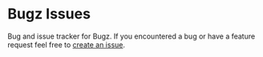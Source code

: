 # Bugz Issues

Bug and issue tracker for Bugz.
If you encountered a bug or have a feature request feel free to [create an issue](https://github.com/flyingblackhat/BugzIssues/issues/new).
